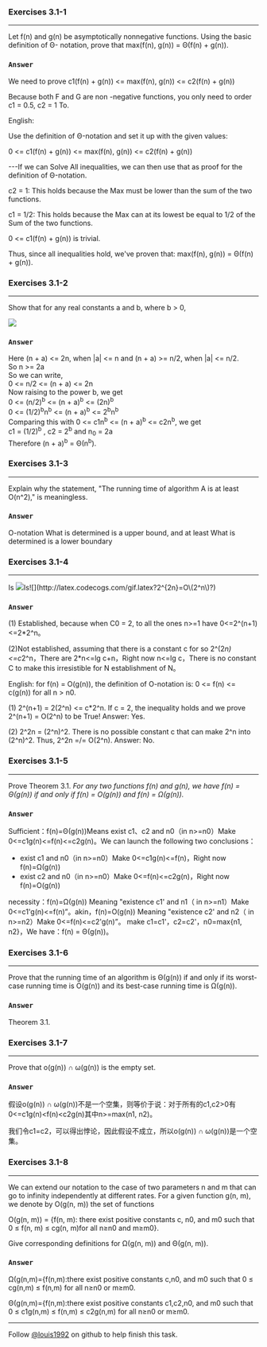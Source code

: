 ### Exercises 3.1-1
***
Let f(n) and g(n) be asymptotically nonnegative functions. Using the basic definition of Θ-
notation, prove that max(f(n), g(n)) = Θ(f(n) + g(n)).

### `Answer`
We need to prove c1(f(n) + g(n)) <= max(f(n), g(n)) <= c2(f(n) + g(n))

Because both F and G are non -negative functions, you only need to order c1 = 0.5, c2 = 1 To.

English:

Use the definition of Θ-notation and set it up with the given values:

0 <= c1(f(n) + g(n)) <= max(f(n), g(n)) <= c2(f(n) + g(n))

---If we can Solve All inequalities, we can then use that as proof for the definition of Θ-notation.

c2 = 1: This holds because the Max must be lower than the sum of the two functions.

c1 = 1/2: This holds because the Max can at its lowest be equal to 1/2 of the Sum of the two functions. 

0 <= c1(f(n) + g(n)) is trivial.

Thus, since all inequalities hold, we've proven that: max(f(n), g(n)) = Θ(f(n) + g(n)).



### Exercises 3.1-2
***
Show that for any real constants a and b, where b > 0,

![](http://latex.codecogs.com/gif.latex?\(n+a\)^b=\\Theta\(n^b\))

### `Answer`
Here (n + a) <= 2n, when |a| <= n and (n + a) >= n/2, when |a| <= n/2.  
So n >= 2a  
So we can write,  
0 <= n/2 <= (n + a) <= 2n  
Now raising to the power b, we get  
0 <= (n/2)<sup>b</sup> <= (n + a)<sup>b</sup> <= (2n)<sup>b</sup>  
0 <= (1/2)<sup>b</sup>n<sup>b</sup> <= (n + a)<sup>b</sup> <= 2<sup>b</sup>n<sup>b</sup>  
Comparing this with 0 <= c1n<sup>b</sup> <= (n + a)<sup>b</sup> <= c2n<sup>b</sup>, we get  
c1 = (1/2)<sup>b</sup> , c2 = 2<sup>b</sup> and n<sub>0</sub> = 2a  
Therefore (n + a)<sup>b</sup> = Θ(n<sup>b</sup>).  

### Exercises 3.1-3
***
Explain why the statement, "The running time of algorithm A is at least O(n^2)," is meaningless.

### `Answer`
O-notation What is determined is a upper bound, and at least What is determined is a lower boundary

### Exercises 3.1-4
***
Is ![](http://latex.codecogs.com/gif.latex?2^{n+1}=O\(2^n\)?)Is![](http://latex.codecogs.com/gif.latex?2^{2n}=O\(2^n\)?)

### `Answer`
(1) Established, because when C0 = 2, to all the ones n>=1 have 0<=2^(n+1)<=2*2^n。

(2)Not established, assuming that there is a constant c for so 2^(2*n)<=c*2^n，There are 2*n<=lg c+n，Right now n<=lg c，There is no constant C to make this irresistible for N establishment of N。

English:
for f(n) = O(g(n)), the definition of O-notation is:
0 <= f(n) <= c(g(n)) for all n > n0.

(1) 2^(n+1) = 2(2^n) <= c*2^n. If c = 2, the inequality holds and we prove 2^(n+1) = O(2^n) to be True! Answer: Yes.

(2) 2^2n = (2^n)^2. There is no possible constant c that can make 2^n into (2^n)^2. Thus, 2^2n =/= O(2^n). Answer: No.


### Exercises 3.1-5
***
Prove Theorem 3.1. *For any two functions f(n) and g(n), we have f(n) = Θ(g(n)) if and only if f(n) = O(g(n)) and
f(n) = Ω(g(n)).*

### `Answer`
Sufficient：f(n)=Θ(g(n))Means exist c1、c2 and n0（in n>=n0）Make 0<=c1g(n)<=f(n)<=c2g(n)。We can launch the following two conclusions：

* exist c1 and n0（in n>=n0）Make 0<=c1g(n)<=f(n)，Right now f(n)=Ω(g(n))
* exist c2 and n0（in n>=n0）Make 0<=f(n)<=c2g(n)，Right now f(n)=O(g(n))

necessity：f(n)=Ω(g(n)) Meaning "existence c1' and n1（ in n>=n1）Make 0<=c1'g(n)<=f(n)”。akin，f(n)=O(g(n)) Meaning "existence c2' and n2（ in n>=n2）Make 0<=f(n)<=c2'g(n)”。
make c1=c1'，c2=c2'，n0=max{n1, n2}，We have：f(n) = Θ(g(n))。

### Exercises 3.1-6
***
Prove that the running time of an algorithm is Θ(g(n)) if and only if its worst-case running
time is O(g(n)) and its best-case running time is Ω(g(n)).

### `Answer`
Theorem 3.1.

### Exercises 3.1-7
***
Prove that o(g(n)) ∩ ω(g(n)) is the empty set.

### `Answer`
假设o(g(n)) ∩ ω(g(n))不是一个空集，则等价于说：对于所有的c1,c2>0有0<=c1g(n)\<f(n)\<c2g(n)其中n>=max(n1, n2)。

我们令c1=c2，可以得出悖论，因此假设不成立，所以o(g(n)) ∩ ω(g(n))是一个空集。

### Exercises 3.1-8
***
We can extend our notation to the case of two parameters n and m that can go to infinity independently at different rates. For a given function g(n, m), we denote by O(g(n, m)) the set of functions

O(g(n, m)) = {f(n, m): there exist positive constants c, n0, and m0 such that 0 ≤ f(n, m) ≤ cg(n, m)for all n≥n0 and m≥m0}.


Give corresponding definitions for Ω(g(n, m)) and Θ(g(n, m)).

### `Answer`
Ω(g(n,m)={f(n,m):there exist positive constants c,n0, and m0 such that 0 ≤ cg(n,m) ≤ f(n,m) for all n≥n0 or m≥m0.

Θ(g(n,m)={f(n,m):there exist positive constants c1,c2,n0, and m0 such that 0 ≤ c1g(n,m) ≤ f(n,m) ≤ c2g(n,m) for all n≥n0 or m≥m0.


***
Follow [@louis1992](https://github.com/gzc) on github to help finish this task.